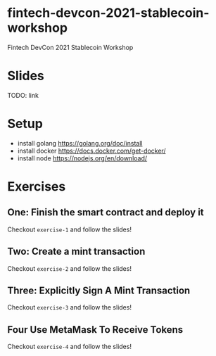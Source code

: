 # fintech-devcon-2021-stablecoin-workshop
Fintech DevCon 2021 Stablecoin Workshop

# Slides

TODO: link

# Setup

- install golang https://golang.org/doc/install
- install docker https://docs.docker.com/get-docker/
- install node https://nodejs.org/en/download/

# Exercises

## One: Finish the smart contract and deploy it

Checkout `exercise-1` and follow the slides!

## Two: Create a mint transaction

Checkout `exercise-2` and follow the slides!

## Three: Explicitly Sign A Mint Transaction

Checkout `exercise-3` and follow the slides!

## Four Use MetaMask To Receive Tokens

Checkout `exercise-4` and follow the slides!
